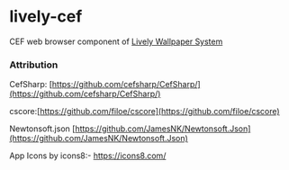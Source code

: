 # lively-cef

CEF web browser component of [Lively Wallpaper System ](https://github.com/rocksdanister/lively)

### Attribution
CefSharp: [https://github.com/cefsharp/CefSharp/](https://github.com/cefsharp/CefSharp/)

cscore:[https://github.com/filoe/cscore](https://github.com/filoe/cscore)

Newtonsoft.json [https://github.com/JamesNK/Newtonsoft.Json](https://github.com/JamesNK/Newtonsoft.Json)

App Icons by icons8:- https://icons8.com/
